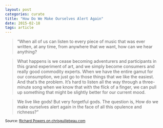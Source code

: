 ```yaml
---
layout: post
categories: curate
title: "How Do We Make Ourselves Alert Again"
date: 2015-02-18
tags: article
---
```


> “When all of us can listen to every piece of music that was ever written, at any time, from anywhere that we want, how can we hear anything?

> What happens is we cease becoming adventurers and participants in this grand experiment of art, and we simply become consumers and really good commodity experts. When we have the entire gamut for our consumption, we just go to those things that we like the easiest. And that’s the problem. It’s hard to listen all the way through a three-minute song when we know that with the flick of a finger, we can pull up something that might be slightly better for our current mood.

> We live like gods! But very forgetful gods. The question is, How do we make ourselves alert again in the face of all this opulence and richness?”

<small>Source: [Richard Powers on chrisguillebeau.com](http://chrisguillebeau.com/how-do-we-make-ourselves-alert-again/)</small>